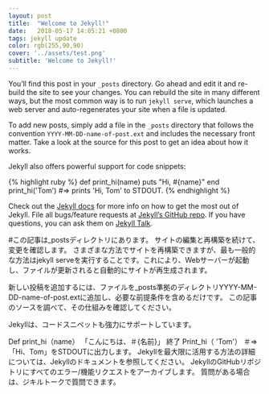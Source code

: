 ```yaml
---
layout: post
title:  "Welcome to Jekyll!"
date:   2018-05-17 14:05:21 +0800
tags: jekyll update
color: rgb(255,90,90)
cover: '../assets/test.png'
subtitle: 'Welcome to Jekyll!'
---
```

You’ll find this post in your `_posts` directory. Go ahead and edit it and re-build the site to see your changes. You can rebuild the site in many different ways, but the most common way is to run `jekyll serve`, which launches a web server and auto-regenerates your site when a file is updated.

To add new posts, simply add a file in the `_posts` directory that follows the convention `YYYY-MM-DD-name-of-post.ext` and includes the necessary front matter. Take a look at the source for this post to get an idea about how it works.

Jekyll also offers powerful support for code snippets:

{% highlight ruby %}
def print_hi(name)
  puts "Hi, #{name}"
end
print_hi('Tom')
#=> prints 'Hi, Tom' to STDOUT.
{% endhighlight %}

Check out the [Jekyll docs][jekyll-docs] for more info on how to get the most out of Jekyll. File all bugs/feature requests at [Jekyll’s GitHub repo][jekyll-gh]. If you have questions, you can ask them on [Jekyll Talk][jekyll-talk].

[jekyll-docs]: https://jekyllrb.com/docs/home
[jekyll-gh]:   https://github.com/jekyll/jekyll
[jekyll-talk]: https://talk.jekyllrb.com/


#この記事は_postsディレクトリにあります。 サイトの編集と再構築を続けて、変更を確認します。 さまざまな方法でサイトを再構築できますが、最も一般的な方法はjekyll serveを実行することです。これにより、Webサーバーが起動し、ファイルが更新されると自動的にサイトが再生成されます。

新しい投稿を追加するには、ファイルを_posts準拠のディレクトリYYYY-MM-DD-name-of-post.extに追加し、必要な前提条件を含めるだけです。 この記事のソースを調べて、その仕組みを確認してください。

Jekyllは、コードスニペットも強力にサポートしています。

Def print_hi（name）
   「こんにちは、＃{名前}」
終了
Print_hi（ 'Tom'）
＃=>「Hi、Tom」をSTDOUTに出力します。
Jekyllを最大限に活用する方法の詳細については、Jekyllのドキュメントを参照してください。 JekyllのGitHubリポジトリにすべてのエラー/機能リクエストをアーカイブします。 質問がある場合は、ジキルトークで質問できます。
